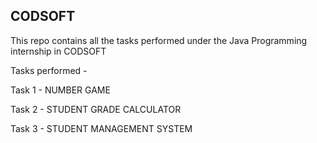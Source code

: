 ## CODSOFT

This repo contains all the tasks performed under the Java Programming internship in CODSOFT

Tasks performed - 

Task 1 - NUMBER GAME

Task 2 - STUDENT GRADE CALCULATOR

Task 3 - STUDENT MANAGEMENT SYSTEM
